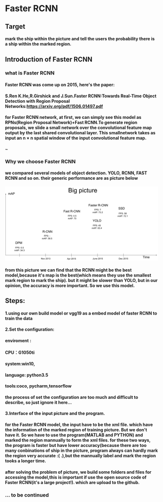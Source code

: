 # Faster RCNN
## Target
#### mark the ship within the picture and tell the users the probability there is a ship within the marked region.

## Introduction of Faster RCNN
### what is Faster RCNN

#### Faster RCNN was come up on 2015, here's the paper:
#### S.Ren K.He,R.Girshick and J.Sun.Faster RCNN:Towards Real-Time Object Detection with Region Proposal Networks:https://arxiv.org/pdf/1506.01497.pdf
#### for Faster RCNN network, at first, we can simply see this model as RPNs(Region Proposal Network)+Fast RCNN.To generate region proposals, we slide a small network over the convolutional feature map output by the last shared convolutional layer. This smallnetwork  takes as input an n × n spatial window of the input convolutional feature map. 
~[](https://github.com/Junoth/AirbusShipDetection/blob/master/Faster%20RCNN/2.PNG)
### Why we choose Faster RCNN
#### we compared several models of object detection. YOLO, RCNN, FAST RCNN and so on. their generic performance are as picture below
![](https://github.com/Junoth/AirbusShipDetection/blob/master/Faster%20RCNN/%E5%90%84%E4%BD%8D%E7%BD%AE%E8%AF%86%E5%88%AB%E7%AE%97%E6%B3%95%E6%AF%94%E8%BE%83.jpg)
#### from this picture we can find that the RCNN might be the best model,because it's map is the best(which means they use the smallest mark region to mark the ship). but it might be slower than YOLO, but in our opinion, the accuracy is more important. So we use this model.


## Steps:
#### 1.using our own build model or vgg19 as a embed model of faster RCNN to train the data
#### 2.Set the configuration:
####     enviroment :
####           CPU：G1050ti
####           system:win10,
####           language: python3.5 
####           tools:coco, pycharm,tensorflow
####     the process of set the configuration are too much and difficult to describe, so just ignore it here...
#### 3.Interface of the input picture and the program.
####     for the Faster RCNN model, the input have to be the xml file. which have the information of the marked region of training picture. But we don't have it. So we have to use the program(MATLAB and PYTHON) and marked the region mannually to form the xml files. for these two ways, the program is faster but have lower accuracy(because there are too many conbinations of ship in the picture, program always can hardly mark the region very accurate :( .),but the mannually label and mark the region tooks a longer time. 
####     after solving the problem of picture, we build some folders and files for accessing the model,this is important if use the open source code of Faster RCNN(it's a large project!). which are upload to the github.

### ... to be continued
